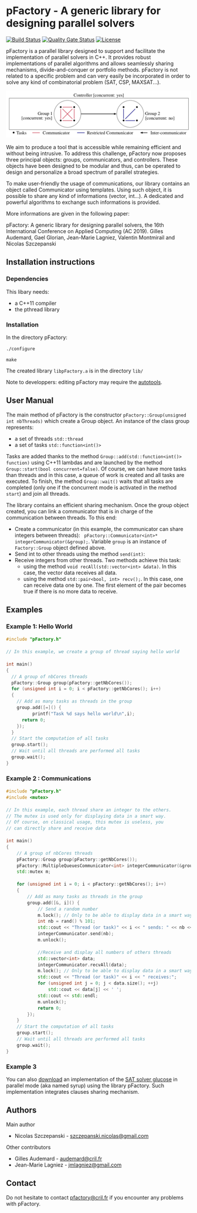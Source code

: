 # pFactory - A generic library for designing parallel solvers

[![Build Status](https://api.travis-ci.org/crillab/pfactory.svg?branch=master)](https://travis-ci.org/crillab/pfactory)
[![Quality Gate Status](https://sonarcloud.io/api/project_badges/measure?project=crillab_pFactory&metric=alert_status)](https://sonarcloud.io/dashboard?id=crillab_pFactory)
[![License](https://img.shields.io/badge/license-GPL--3.0-orange)](https://github.com/crillab/pfactory/blob/master/LICENSE)

pFactory is a parallel library designed to support and facilitate the implementation of parallel solvers in C++. It provides robust implementations of
parallel algorithms and allows seamlessly sharing mechanisms, divide-and-conquer or portfolio methods.
pFactory is not related to a specific problem and can very easily be incorporated in order to solve any kind of combinatorial problem (SAT, CSP, MAXSAT...).

<p style="text-align:center;"><img src="pfactory.png" alt="drawing" width="800" /></p>


We aim to produce a tool that is accessible while remaining efficient and without being intrusive. To address this challenge, pFactory
now proposes three principal objects: groups, communicators, and controllers. These objects have been
designed to be modular and thus, can be operated to design and personalize a broad spectrum of parallel
strategies.


To make user-friendly the usage of communications, our library contains an object called Communicator<T> using templates.
Using such object, it is possible to share any kind of informations (vector, int...). A dedicated and powerful algorithms
to exchange such informations is provided. 

More informations are given in the following paper:

pFactory: A generic library for designing parallel solvers, the 16th International Conference on Applied Computing (AC 2019).
Gilles Audemard, Gael Glorian, Jean-Marie Lagniez, Valentin Montmirail and Nicolas Szczepanski


## Installation instructions

### Dependencies
This libary needs:
 - a C++11 compiler
 - the pthread library

### Installation 
 

In the directory pFactory:
```console
./configure
```

```console
make
```

The created library ```libpFactory.a``` is in the directory ```lib/```

Note to developpers: editing pFactory may require the [autotools](https://www.gnu.org/software/automake/manual/html_node/Autotools-Introduction.html).

## User Manual

The main method of pFactory is the constructor ```pFactory::Group(unsigned int nbThreads)``` which create a Group object. 
An instance of the class group represents:
  - a set of threads ```std::thread```
  - a set of tasks ```std::function<int()>```

Tasks are added thanks to the method ```Group::add(std::function<int()> function)``` 
using C++11 lambdas and are launched by the method ```Group::start(bool concurrent=false)```. 
Of course, we can have more tasks than threads and in this case, a queue of work is 
created and all tasks are executed. To finish, the method ```Group::wait()```  waits 
that all tasks are completed (only one if the concurrent mode is activated in the method ```start```) 
and join all threads. 

The library contains an efficient sharing mechanism.
Once the group object created, you can link a communicator that is in charge of the communication 
between threads. To this end: 
- Create a communicator (in this example, the communicator can share integers between threads): 
``` pFactory::Communicator<int>* integerCommunicator(&group);```. 
    Variable ```group``` is an  instance of ```Factory::Group``` object defined above. 
- Send int to other threads using the method ```send(int)```:
-   Receive integers from other threads. Two methods achieve this task:
    - using the method ```void recAll(std::vector<int> &data)```. 
    In this case, the vector data receives all data.
    - using the method ```std::pair<bool, int> recv();```. In this case, one can receive
    data one by one. The first element of the pair becomes true if there is 
    no more data to receive. 




## Examples

### Example 1: Hello World

```cpp
#include "pFactory.h"

// In this example, we create a group of thread saying hello world

int main()
{
  // A group of nbCores threads
  pFactory::Group group(pFactory::getNbCores());
  for (unsigned int i = 0; i < pFactory::getNbCores(); i++)
  {
    // Add as many tasks as threads in the group
    group.add([=]() {
	      printf("Task %d says hello world\n",i);
      return 0;
    });
  }
  // Start the computation of all tasks
  group.start();
  // Wait until all threads are performed all tasks
  group.wait();
}
```


### Example 2 : Communications

```cpp
#include "pFactory.h"
#include <mutex>

// In this example, each thread share an integer to the others.
// The mutex is used only for displaying data in a smart way.
// Of course, on classical usage, this mutex is useless, you
// can directly share and receive data

int main()
{
    // A group of nbCores threads
    pFactory::Group group(pFactory::getNbCores());
    pFactory::MultipleQueuesCommunicator<int> integerCommunicator(&group);
    std::mutex m;

    for (unsigned int i = 0; i < pFactory::getNbCores(); i++)
    {
        // Add as many tasks as threads in the group
        group.add([&, i]() {
            // Send a random number
            m.lock(); // Only to be able to display data in a smart way
            int nb = rand() % 101;
            std::cout << "Thread (or task)" << i << " sends: " << nb << std::endl;
            integerCommunicator.send(nb);
            m.unlock();

            //Receive and display all numbers of others threads
            std::vector<int> data;
            integerCommunicator.recvAll(data);
            m.lock(); // Only to be able to display data in a smart way
            std::cout << "Thread (or task)" << i << " receives:";
            for (unsigned int j = 0; j < data.size(); ++j)
                std::cout << data[j] << ' ';
            std::cout << std::endl;
            m.unlock();
            return 0;
        });
    }
    // Start the computation of all tasks
    group.start();
    // Wait until all threads are performed all tasks
    group.wait();
}
```

### Example 3

You can also [download](http://www.cril.univ-artois.fr/~audemard/pfactory-glucose.tgz) an implementation of the [SAT solver glucose](https://www.labri.fr/perso/lsimon/glucose/) in parallel mode (aka named syrup)
using the library pFactory. Such implementation integrates clauses sharing mechanism.


## Authors

Main author
 - Nicolas Szczepanski - szczepanski.nicolas@gmail.com


Other contributors
 - Gilles Audemard - audemard@cril.fr
 - Jean-Marie Lagniez - jmlagniez@gmail.com



## Contact
Do not hesitate to contact pfactory@cril.fr if you encounter any problems with pFactory.
